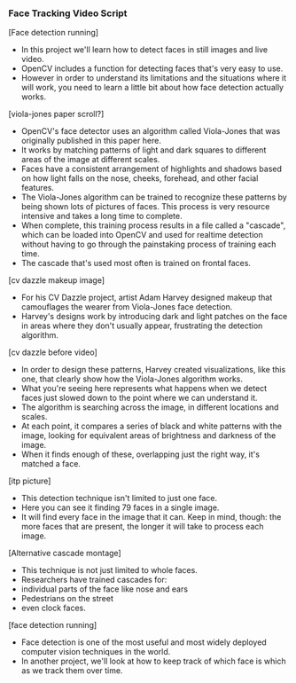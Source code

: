 ### Face Tracking Video Script

[Face detection running]

* In this project we'll learn how to detect faces in still images and live video.
* OpenCV includes a function for detecting faces that's very easy to use.
* However in order to understand its limitations and the situations where it will work, you need to learn a little bit about how face detection actually works.

[viola-jones paper scroll?]

* OpenCV's face detector uses an algorithm called Viola-Jones that was originally published in this paper here.
* It works by matching patterns of light and dark squares to different areas of the image at different scales.
* Faces have a consistent arrangement of highlights and shadows  based on how light falls on the nose, cheeks, forehead, and other facial features.
* The Viola-Jones algorithm can be trained to recognize these patterns by being shown lots of pictures of faces. This process is very resource intensive and takes a long time to complete.
* When complete, this training process results in a file called a "cascade", which can be loaded into OpenCV and used for realtime detection without having to go through the painstaking process of training each time.
* The cascade that's used most often is trained on frontal faces.

 

[cv dazzle makeup image]

* For his CV Dazzle project, artist Adam Harvey designed makeup that camouflages the wearer from Viola-Jones face detection.
* Harvey's designs work by introducing dark and light patches on the face in areas where they don't usually appear, frustrating the detection algorithm.

[cv dazzle before video]

* In order to design these patterns, Harvey created visualizations, like this one, that clearly show how the Viola-Jones algorithm works.
* What you're seeing here represents what happens when we detect faces just slowed down to the point where we can understand it.
* The algorithm is searching across the image, in different locations and scales.
* At each point, it compares a series of black and white patterns with the image, looking for equivalent areas of brightness and darkness of the image.
* When it finds enough of these, overlapping just the right way, it's matched a face.

[itp picture]

* This detection technique isn't limited to just one face.
* Here you can see it finding 79 faces in a single image.
* It will find every face in the image that it can. Keep in mind, though: the more faces that are present, the longer it will take to process each image.

[Alternative cascade montage]

* This technique is not just limited to whole faces.
* Researchers have trained cascades for:
* individual parts of the face like nose and ears
* Pedestrians on the street
* even clock faces.

[face detection running] 

* Face detection is one of the most useful and most widely deployed computer vision techniques in the world.
* In another project, we'll look at how to keep track of which face is which as we track them over time.
